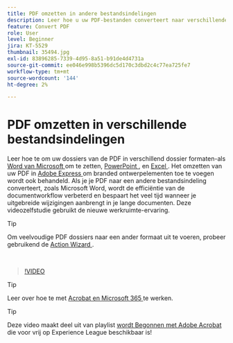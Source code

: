 ```yaml
---
title: PDF omzetten in andere bestandsindelingen
description: Leer hoe u uw PDF-bestanden converteert naar verschillende bestandsindelingen, zoals Microsoft Word, Excel of PowerPoint
feature: Convert PDF
role: User
level: Beginner
jira: KT-5529
thumbnail: 35494.jpg
exl-id: 83896285-7339-4d95-8a51-b91de4d4731a
source-git-commit: ee046e998b5396dc5d170c3dbd2c4c77ea725fe7
workflow-type: tm+mt
source-wordcount: '144'
ht-degree: 2%

---
```


# PDF omzetten in verschillende bestandsindelingen

Leer hoe te om uw dossiers van de PDF in verschillend dossier formaten-als [ Word van Microsoft ](https://www.adobe.com/nl/acrobat/online/pdf-to-word.html) om te zetten, [ PowerPoint ](https://www.adobe.com/nl/acrobat/online/pdf-to-ppt.html), en [ Excel ](https://www.adobe.com/nl/acrobat/online/pdf-to-excel.html). Het omzetten van uw PDF in [ Adobe Express ](https://express.adobe.com) om branded ontwerpelementen toe te voegen wordt ook behandeld. Als je je PDF naar een andere bestandsindeling converteert, zoals Microsoft Word, wordt de efficiëntie van de documentworkflow verbeterd en bespaart het veel tijd wanneer je uitgebreide wijzigingen aanbrengt in je lange documenten. Deze videozelfstudie gebruikt de nieuwe werkruimte-ervaring.

>[!TIP]
>
>Om veelvoudige PDF dossiers naar een ander formaat uit te voeren, probeer gebruikend de [ Action Wizard ](../advanced-tasks/action.md).

<br>

>[!VIDEO](https://video.tv.adobe.com/v/35494?enablevpops&quality=12&learn=on&hidetitle=true)

>[!TIP]
>
>Leer over hoe te met [ Acrobat en Microsoft 365 ](../integrate/integrate-overview.md) te werken.

>[!TIP]
>
>Deze video maakt deel uit van playlist [ wordt Begonnen met Adobe Acrobat ](https://experienceleague.adobe.com/en/playlists/acrobat-get-started-business-users) die voor vrij op Experience League beschikbaar is!
